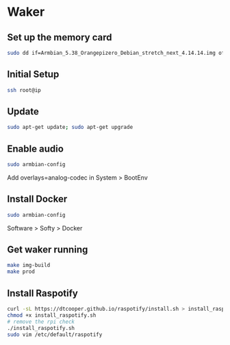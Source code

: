 # Waker

## Set up the memory card
```bash
sudo dd if=Armbian_5.38_Orangepizero_Debian_stretch_next_4.14.14.img of=/dev/sdb
```

## Initial Setup
```bash
ssh root@ip
```

## Update
```bash
sudo apt-get update; sudo apt-get upgrade
```

## Enable audio
```bash
sudo armbian-config
```
Add overlays=analog-codec in System > BootEnv

## Install Docker
```bash
sudo armbian-config
```
Software > Softy > Docker

## Get waker running
```bash
make img-build
make prod
```

## Install Raspotify
```bash
curl -sL https://dtcooper.github.io/raspotify/install.sh > install_raspotify.sh
chmod +x install_raspotify.sh
# remove the rpi check
./install_raspotify.sh
sudo vim /etc/default/raspotify
```
